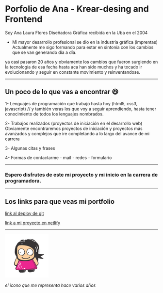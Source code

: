 # Porfolio de Ana - Krear-desing and Frontend
Soy Ana Laura Flores Diseñadora Gráfica recibida en la Uba en el 2004 
 - Mi mayor desarrollo profesional se dio en la industria gráfica (imprentas) Actualmente me sigo formando para estar en sintonía con los cambios que se van generando día a día. 

ya casi pasaron 20 años y obviamente los cambios que fueron surgiendo en la tecnología de esa fecha hasta aca han sido muchos y ha tocado ir evolucionando y seguir en constante movimiento y reinventandose.
***
## Un poco de lo que vas a encontrar 😆

1- Lenguajes de programación que trabajo hasta hoy (html5, css3, javascript) // y también veras los que voy a seguir aprendiendo, hasta tener conocimiento de todos los lenguajes nombrados.

2- Trabajos realizados (proyectos de iniciación en el desarrollo web) Obviamente encontraremos proyectos de iniciación y proyectos más avanzados y complejos que ire completando a lo largo del avance de mi carrera

3- Algunas citas y frases

4- Formas de contactarme - mail - redes - formulario 

***
### Espero disfrutes de este mi proyecto y mi inicio en la carrera de programadora. 

***
## Los links para que veas mi portfolio

[link al deploy de git](https://ana-laura-flores.github.io/porfolio-ada/index.html)

[link a mi proyecto en netlify](https://monumental-salamander-d280b2.netlify.app/index.html)

***

![nena de pelo negro](./imagenes/logo_krear.png)

*el icono que me representa hace varios años*